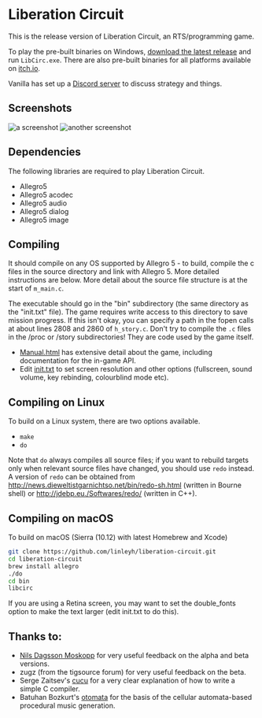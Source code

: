 # Liberation Circuit

This is the release version of Liberation Circuit, an RTS/programming
game.

To play the pre-built binaries on Windows, [download the latest
release](https://github.com/linleyh/liberation-circuit/releases) and run
`LibCirc.exe`. There are also pre-built binaries for all platforms
available on [itch.io](https://linleyh.itch.io/liberation-circuit).

Vanilla has set up a [Discord server](https://discord.gg/8q7DFaM) to
discuss strategy and things.

## Screenshots

![a screenshot](https://i.imgur.com/pPIJ03I.png)
![another screenshot](https://i.imgur.com/QKWzkqA.png)

## Dependencies

The following libraries are required to play Liberation Circuit.

* Allegro5
* Allegro5 acodec
* Allegro5 audio
* Allegro5 dialog
* Allegro5 image

## Compiling

It should compile on any OS supported by Allegro 5 - to build, compile
the c files in the source directory and link with Allegro 5. More
detailed instructions are below. More detail about the source file
structure is at the start of `m_main.c`.

The executable should go in the "bin" subdirectory (the same directory as
the "init.txt" file). The game requires write access to this directory to
save mission progress. If this isn't okay, you can specify a path in the
fopen calls at about lines 2808 and 2860 of `h_story.c`. Don't try to
compile the `.c` files in the /proc or /story subdirectories! They are
code used by the game itself.

- [Manual.html](bin/Manual.html) has extensive detail about the game,
  including documentation for the in-game API.
- Edit [init.txt](bin/init.txt) to set screen resolution and other
  options (fullscreen, sound volume, key rebinding, colourblind mode
etc).


## Compiling on Linux

To build on a Linux system, there are two options available.

- `make`
- `do`

Note that `do` always compiles all source files; if you want to rebuild
targets only when relevant source files have changed, you should use
`redo` instead. A version of `redo` can be obtained from
<http://news.dieweltistgarnichtso.net/bin/redo-sh.html> (written in
Bourne shell) or <http://jdebp.eu./Softwares/redo/> (written in C++).

## Compiling on macOS

To build on macOS (Sierra (10.12) with latest Homebrew and Xcode)

```sh
git clone https://github.com/linleyh/liberation-circuit.git
cd liberation-circuit
brew install allegro
./do
cd bin
libcirc
```

If you are using a Retina screen, you may want to set the double_fonts
option to make the text larger (edit init.txt to do this).

## Thanks to:

- [Nils Dagsson Moskopp](https://github.com/erlehmann) for very useful
  feedback on the alpha and beta versions.
- zugz (from the tigsource forum) for very useful feedback on the beta.
- Serge Zaitsev's [cucu](http://zserge.com/blog/cucu-part1.html) for a
  very clear explanation of how to write a simple C compiler.
- Batuhan Bozkurt's [otomata](http://www.earslap.com/page/otomata.html)
  for the basis of the cellular automata-based procedural music
generation.
